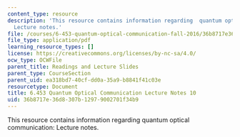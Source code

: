 ```yaml
---
content_type: resource
description: 'This resource contains information regarding  quantum optical communication:
  Lecture notes.'
file: /courses/6-453-quantum-optical-communication-fall-2016/36b8717e36d8307b12979002701f34b9_MIT6_453F16_Lect10.pdf
file_type: application/pdf
learning_resource_types: []
license: https://creativecommons.org/licenses/by-nc-sa/4.0/
ocw_type: OCWFile
parent_title: Readings and Lecture Slides
parent_type: CourseSection
parent_uid: ea318bd7-40cf-dd0a-35a9-b8841f41c03e
resourcetype: Document
title: 6.453 Quantum Optical Communication Lecture Notes 10
uid: 36b8717e-36d8-307b-1297-9002701f34b9
---
```

This resource contains information regarding  quantum optical communication: Lecture notes.